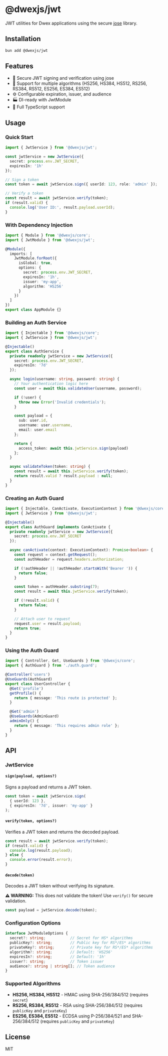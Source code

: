 # @dwexjs/jwt

JWT utilities for Dwex applications using the secure [jose](https://github.com/panva/jose) library.

## Installation

```bash
bun add @dwexjs/jwt
```

## Features

- 🔐 Secure JWT signing and verification using jose
- 🎯 Support for multiple algorithms (HS256, HS384, HS512, RS256, RS384, RS512, ES256, ES384, ES512)
- ⚙️ Configurable expiration, issuer, and audience
- 🏭 DI-ready with JwtModule
- 📝 Full TypeScript support

## Usage

### Quick Start

```typescript
import { JwtService } from '@dwexjs/jwt';

const jwtService = new JwtService({
  secret: process.env.JWT_SECRET,
  expiresIn: '1h'
});

// Sign a token
const token = await jwtService.sign({ userId: 123, role: 'admin' });

// Verify a token
const result = await jwtService.verify(token);
if (result.valid) {
  console.log('User ID:', result.payload.userId);
}
```

### With Dependency Injection

```typescript
import { Module } from '@dwexjs/core';
import { JwtModule } from '@dwexjs/jwt';

@Module({
  imports: [
    JwtModule.forRoot({
      isGlobal: true,
      options: {
        secret: process.env.JWT_SECRET,
        expiresIn: '1h',
        issuer: 'my-app',
        algorithm: 'HS256'
      }
    })
  ]
})
export class AppModule {}
```

### Building an Auth Service

```typescript
import { Injectable } from '@dwexjs/core';
import { JwtService } from '@dwexjs/jwt';

@Injectable()
export class AuthService {
  private readonly jwtService = new JwtService({
    secret: process.env.JWT_SECRET,
    expiresIn: '7d'
  });

  async login(username: string, password: string) {
    // Your authentication logic here
    const user = await this.validateUser(username, password);

    if (!user) {
      throw new Error('Invalid credentials');
    }

    const payload = {
      sub: user.id,
      username: user.username,
      email: user.email
    };

    return {
      access_token: await this.jwtService.sign(payload)
    };
  }

  async validateToken(token: string) {
    const result = await this.jwtService.verify(token);
    return result.valid ? result.payload : null;
  }
}
```

### Creating an Auth Guard

```typescript
import { Injectable, CanActivate, ExecutionContext } from '@dwexjs/core';
import { JwtService } from '@dwexjs/jwt';

@Injectable()
export class AuthGuard implements CanActivate {
  private readonly jwtService = new JwtService({
    secret: process.env.JWT_SECRET
  });

  async canActivate(context: ExecutionContext): Promise<boolean> {
    const request = context.getRequest();
    const authHeader = request.headers.authorization;

    if (!authHeader || !authHeader.startsWith('Bearer ')) {
      return false;
    }

    const token = authHeader.substring(7);
    const result = await this.jwtService.verify(token);

    if (!result.valid) {
      return false;
    }

    // Attach user to request
    request.user = result.payload;
    return true;
  }
}
```

### Using the Auth Guard

```typescript
import { Controller, Get, UseGuards } from '@dwexjs/core';
import { AuthGuard } from './auth.guard';

@Controller('users')
@UseGuards(AuthGuard)
export class UserController {
  @Get('profile')
  getProfile() {
    return { message: 'This route is protected' };
  }

  @Get('admin')
  @UseGuards(AdminGuard)
  adminOnly() {
    return { message: 'This requires admin role' };
  }
}
```

## API

### JwtService

#### `sign(payload, options?)`

Signs a payload and returns a JWT token.

```typescript
const token = await jwtService.sign(
  { userId: 123 },
  { expiresIn: '7d', issuer: 'my-app' }
);
```

#### `verify(token, options?)`

Verifies a JWT token and returns the decoded payload.

```typescript
const result = await jwtService.verify(token);
if (result.valid) {
  console.log(result.payload);
} else {
  console.error(result.error);
}
```

#### `decode(token)`

Decodes a JWT token without verifying its signature.

**⚠️ WARNING:** This does not validate the token! Use `verify()` for secure validation.

```typescript
const payload = jwtService.decode(token);
```

### Configuration Options

```typescript
interface JwtModuleOptions {
  secret?: string;           // Secret for HS* algorithms
  publicKey?: string;        // Public key for RS*/ES* algorithms
  privateKey?: string;       // Private key for RS*/ES* algorithms
  algorithm?: string;        // Default: 'HS256'
  expiresIn?: string;        // Default: '1h'
  issuer?: string;           // Token issuer
  audience?: string | string[]; // Token audience
}
```

### Supported Algorithms

- **HS256, HS384, HS512** - HMAC using SHA-256/384/512 (requires `secret`)
- **RS256, RS384, RS512** - RSA using SHA-256/384/512 (requires `publicKey` and `privateKey`)
- **ES256, ES384, ES512** - ECDSA using P-256/384/521 and SHA-256/384/512 (requires `publicKey` and `privateKey`)

## License

MIT
